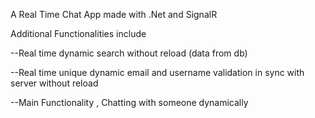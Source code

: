 A Real Time Chat App made with .Net and SignalR

Additional Functionalities include

  --Real time dynamic search without reload (data from db)

  --Real time unique dynamic email and username validation in sync with server without reload

  --Main Functionality , Chatting with someone dynamically
